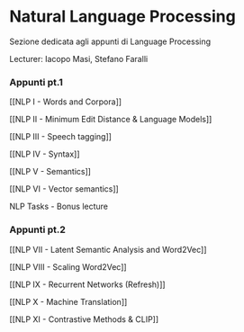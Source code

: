 # Natural Language Processing

Sezione dedicata agli appunti di Language Processing

Lecturer:  Iacopo Masi, Stefano Faralli

### Appunti pt.1

[[NLP I - Words and Corpora]]

[[NLP II -  Minimum Edit Distance & Language Models]]

[[NLP III - Speech tagging]]

[[NLP IV - Syntax]]

[[NLP V - Semantics]]

[[NLP VI - Vector semantics]]

NLP Tasks - Bonus lecture

### Appunti pt.2

[[NLP VII - Latent Semantic Analysis and Word2Vec]]

[[NLP VIII - Scaling Word2Vec]]

[[NLP IX - Recurrent Networks (Refresh)]]

[[NLP X - Machine Translation]]

[[NLP XI - Contrastive Methods & CLIP]]
